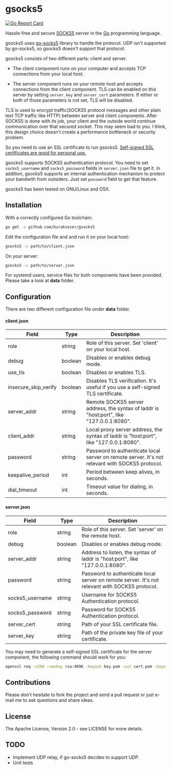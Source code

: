 gsocks5
=======

[![Go Report Card](https://goreportcard.com/badge/github.com/buraksezer/gsocks5)](https://goreportcard.com/report/github.com/buraksezer/gsocks5)

Hassle-free and secure [SOCKS5](https://en.wikipedia.org/wiki/SOCKS) server in the [Go](https://golang.org) programming language.

gsocks5 uses [go-socks5](https://github.com/armon/go-socks5) library to handle the protocol. UDP isn't supported by go-socks5, so gsocks5 doesn't support that protocol.

gsocks5 consists of two different parts: client and server.

* The client component runs on your computer and accepts TCP connections from your local host.

* The server component runs on your remote host and accepts connections from the client component. TLS can be enabled on this server by setting `server_key` and `server_cert` parameters. If either or both of those parameters is not set, TLS will be disabled.

TLS is used to encrypt traffic(SOCKS5 protocol messages and other plain text TCP traffic like HTTP) between server and client components. After SOCKS5 is done with its job, your client and the outside world continue communication over that secured socket. This may seem bad to you. I think, this design choice doesn't create a performance bottleneck or security problem.

So you need to use an SSL certificate to run gsocks5. [Self-signed SSL certificates are good for personal use.](https://security.stackexchange.com/a/68339)

gsocks5 supports SOCKS5 authentication protocol. You need to set `socks5_username` and `socks5_password` fields in `server.json` file to get it. In addition, gsocks5 supports an internal authentication mechanism to protect your bandwith from outsiders. Just set `password` field to get that feature.

gsocks5 has been tested on GNU/Linux and OSX.

Installation
------------
With a correctly configured Go toolchain:

```sh
go get -u github.com/buraksezer/gsocks5
```

Edit the configuration file and and run it on your local host:

```sh
gsocks5 -c path/to/client.json
```

On your server:

```sh
gsocks5 -c path/to/server.json
```

For systemd users, service files for both components have been provided. Please take a look at **data** folder.

Configuration
-------------
There are two different configuration file under **data** folder.

#### client.json

Field        |  Type   | Description
------------ | ------- |-------------
role | string | Role of this server. Set 'client' on your local host.
debug | boolean | Disables or enables debug mode.
use_tls | boolean | Disables or enables TLS.
insecure_skip_verify | boolean | Disables TLS verification. It's useful if you use a self-signed TLS certificate.
server_addr | string | Remote SOCKS5 server address, the syntax of laddr is "host:port", like "127.0.0.1:8080".
client_addr | string | Local proxy server address, the syntax of laddr is "host:port", like "127.0.0.1:8080".
password | string| Password to authenticate local server on remote server. It's not relevant with SOCKS5 protocol. 
keepalive_period | int | Period between keep alives, in seconds.
dial_timeout | int | Timeout value for dialing, in seconds.

#### server.json

Field        |  Type   | Description
------------ | ------- |-------------
role | string | Role of this server. Set 'server' on the remote host.
debug | boolean | Disables or enables debug mode.
server_addr | string | Address to listen, the syntax of laddr is "host:port", like "127.0.0.1:8080".
password | string | Password to authenticate local server on remote server. It's not relevant with SOCKS5 protocol. 
socks5_username | string | Username for SOCKS5 Authentication protocol.
socks5_password | string | Password for SOCKS5 Authentication protocol.
server_cert | string | Path of your SSL certificate file.
server_key | string | Path of the private key file of your certificate.

You may need to generate a self-signed SSL certificate for the server component, the following command should work for you:

```sh
openssl req -x509 -newkey rsa:4096 -keyout key.pem -out cert.pem -days 365
```

Contributions
-------------
Please don't hesitate to fork the project and send a pull request or just e-mail me to ask questions and share ideas.

License
-------
The Apache License, Version 2.0 - see LICENSE for more details.

TODO
----
* Implement UDP relay, if go-socks5 decides to support UDP.
* Unit tests
